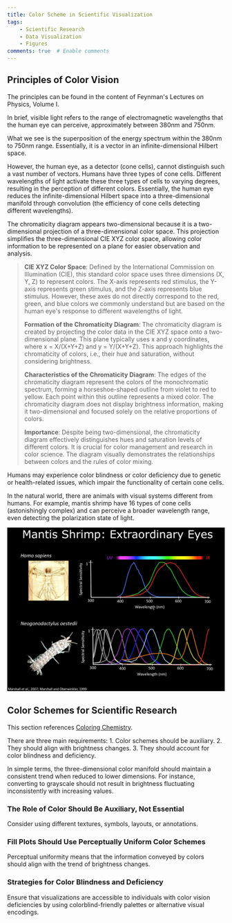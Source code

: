 ```yaml
---
title: Color Scheme in Scientific Visualization
tags:
    - Scientific Research
    - Data Visualization
    - Figures
comments: true  # Enable comments
---
```


## Principles of Color Vision

The principles can be found in the content of Feynman's Lectures on Physics, Volume I.

In brief, visible light refers to the range of electromagnetic wavelengths that the human eye can perceive, approximately between 380nm and 750nm.

What we see is the superposition of the energy spectrum within the 380nm to 750nm range. Essentially, it is a vector in an infinite-dimensional Hilbert space.

However, the human eye, as a detector (cone cells), cannot distinguish such a vast number of vectors. Humans have three types of cone cells. Different wavelengths of light activate these three types of cells to varying degrees, resulting in the perception of different colors. Essentially, the human eye reduces the infinite-dimensional Hilbert space into a three-dimensional manifold through convolution (the efficiency of cone cells detecting different wavelengths).

The chromaticity diagram appears two-dimensional because it is a two-dimensional projection of a three-dimensional color space. This projection simplifies the three-dimensional CIE XYZ color space, allowing color information to be represented on a plane for easier observation and analysis.

> **CIE XYZ Color Space**: Defined by the International Commission on Illumination (CIE), this standard color space uses three dimensions (X, Y, Z) to represent colors. The X-axis represents red stimulus, the Y-axis represents green stimulus, and the Z-axis represents blue stimulus. However, these axes do not directly correspond to the red, green, and blue colors we commonly understand but are based on the human eye's response to different wavelengths of light.
>
> **Formation of the Chromaticity Diagram**: The chromaticity diagram is created by projecting the color data in the CIE XYZ space onto a two-dimensional plane. This plane typically uses x and y coordinates, where x = X/(X+Y+Z) and y = Y/(X+Y+Z). This approach highlights the chromaticity of colors, i.e., their hue and saturation, without considering brightness.
>
> **Characteristics of the Chromaticity Diagram**: The edges of the chromaticity diagram represent the colors of the monochromatic spectrum, forming a horseshoe-shaped outline from violet to red to yellow. Each point within this outline represents a mixed color. The chromaticity diagram does not display brightness information, making it two-dimensional and focused solely on the relative proportions of colors.
>
> **Importance**: Despite being two-dimensional, the chromaticity diagram effectively distinguishes hues and saturation levels of different colors. It is crucial for color management and research in color science. The diagram visually demonstrates the relationships between colors and the rules of color mixing.

Humans may experience color blindness or color deficiency due to genetic or health-related issues, which impair the functionality of certain cone cells.

In the natural world, there are animals with visual systems different from humans. For example, mantis shrimp have 16 types of cone cells (astonishingly complex) and can perceive a broader wavelength range, even detecting the polarization state of light.

![pipixia](./img/human_pipixia.png)

## Color Schemes for Scientific Research

This section references [Coloring Chemistry](https://onlinelibrary.wiley.com/doi/10.1002/anie.202114910).

There are three main requirements: 1. Color schemes should be auxiliary. 2. They should align with brightness changes. 3. They should account for color blindness and deficiency.

In simple terms, the three-dimensional color manifold should maintain a consistent trend when reduced to lower dimensions. For instance, converting to grayscale should not result in brightness fluctuating inconsistently with increasing values.

### The Role of Color Should Be Auxiliary, Not Essential

Consider using different textures, symbols, layouts, or annotations.

### Fill Plots Should Use Perceptually Uniform Color Schemes

Perceptual uniformity means that the information conveyed by colors should align with the trend of brightness changes.

### Strategies for Color Blindness and Deficiency

Ensure that visualizations are accessible to individuals with color vision deficiencies by using colorblind-friendly palettes or alternative visual encodings.
